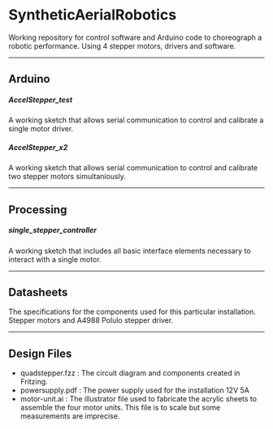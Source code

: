 # SyntheticAerialRobotics #

Working repository for control software and Arduino code to choreograph a robotic performance. Using 4 stepper motors, drivers and software.

---

## Arduino ##

##### AccelStepper_test
A working sketch that allows serial communication to control and calibrate a single motor driver.

##### AccelStepper_x2
A working sketch that allows serial communication to control and calibrate two stepper motors simultaniously.

---

## Processing ##

##### single_stepper_controller
A working sketch that includes all basic interface elements necessary to interact with a single motor.

---

## Datasheets ##

The specifications for the components used for this particular installation. Stepper motors and A4988 Polulo stepper driver.

---

## Design Files ##

- quadstepper.fzz : The circuit diagram and components created in Fritzing.
- powersupply.pdf : The power supply used for the installation 12V 5A
- motor-unit.ai : The illustrator file used to fabricate the acrylic sheets to assemble the four motor units. This file is to scale but some measurements are imprecise.